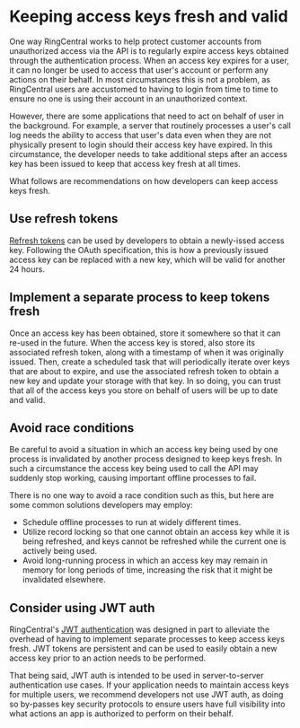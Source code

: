 # Keeping access keys fresh and valid

One way RingCentral works to help protect customer accounts from unauthorized access via the API is to regularly expire access keys obtained through the authentication process. When an access key expires for a user, it can no longer be used to access that user's account or perform any actions on their behalf. In most circumstances this is not a problem, as RingCentral users are accustomed to having to login from time to time to ensure no one is using their account in an unauthorized context. 

However, there are some applications that need to act on behalf of user in the background. For example, a server that routinely processes a user's call log needs the ability to access that user's data even when they are not physically present to login should their access key have expired. In this circumstance, the developer needs to take additional steps after an access key has been issued to keep that access key fresh at all times. 

What follows are recommendations on how developers can keep access keys fresh.

## Use refresh tokens

[Refresh tokens](../refresh-tokens/) can be used by developers to obtain a newly-issed access key. Following the OAuth specification, this is how a previously issued access key can be replaced with a new key, which will be valid for another 24 hours. 

## Implement a separate process to keep tokens fresh

Once an access key has been obtained, store it somewhere so that it can re-used in the future. When the access key is stored, also store its associated refresh token, along with a timestamp of when it was originally issued. Then, create a scheduled task that will periodically iterate over keys that are about to expire, and use the associated refresh token to obtain a new key and update your storage with that key. In so doing, you can trust that all of the access keys you store on behalf of users will be up to date and valid. 

## Avoid race conditions

Be careful to avoid a situation in which an access key being used by one process is invalidated by another process designed to keep keys fresh. In such a circumstance the access key being used to call the API may suddenly stop working, causing important offline processes to fail.

There is no one way to avoid a race condition such as this, but here are some common solutions developers may employ:

* Schedule offline processes to run at widely different times. 
* Utilize record locking so that one cannot obtain an access key while it is being refreshed, and keys cannot be refreshed while the current one is actively being used.
* Avoid long-running process in which an access key may remain in memory for long periods of time, increasing the risk that it might be invalidated elsewhere. 

## Consider using JWT auth

RingCentral's [JWT authentication](../jwt/) was designed in part to alleviate the overhead of having to implement separate processes to keep access keys fresh. JWT tokens are persistent and can be used to easily obtain a new access key prior to an action needs to be performed. 

That being said, JWT auth is intended to be used in server-to-server authentication use cases. If your application needs to maintain access keys for multiple users, we recommend developers not use JWT auth, as doing so by-passes key security protocols to ensure users have full visibility into what actions an app is authorized to perform on their behalf. 
